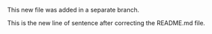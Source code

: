 This new file was added in a separate branch.

This is the new line of sentence after correcting the README.md file.